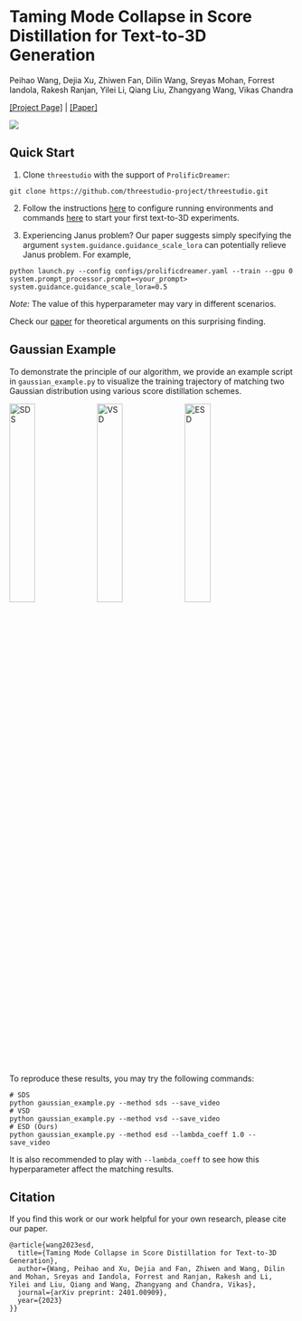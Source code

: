 # Taming Mode Collapse in Score Distillation for Text-to-3D Generation

Peihao Wang, Dejia Xu, Zhiwen Fan, Dilin Wang, Sreyas Mohan, Forrest Iandola, Rakesh Ranjan, Yilei Li, Qiang Liu, Zhangyang Wang, Vikas Chandra

[[Project Page]](https://vita-group.github.io/3D-Mode-Collapse/) | [[Paper]](https://arxiv.org/abs/2401.00909)

![](teaser.gif)

## Quick Start

1. Clone `threestudio` with the support of `ProlificDreamer`:
```
git clone https://github.com/threestudio-project/threestudio.git
```

2. Follow the instructions [here](https://github.com/threestudio-project/threestudio?tab=readme-ov-file#installation) to configure running environments and commands [here](https://github.com/threestudio-project/threestudio?tab=readme-ov-file#supported-models) to start your first text-to-3D experiments.

3. Experiencing Janus problem? Our paper suggests simply specifying the argument `system.guidance.guidance_scale_lora` can potentially relieve Janus problem. For example,
```
python launch.py --config configs/prolificdreamer.yaml --train --gpu 0
system.prompt_processor.prompt=<your_prompt> system.guidance.guidance_scale_lora=0.5
```

*Note:* The value of this hyperparameter may vary in different scenarios.

Check our [paper](https://arxiv.org/abs/2401.00909) for theoretical arguments on this surprising finding.

## Gaussian Example

To demonstrate the principle of our algorithm, we provide an example script in `gaussian_example.py` to visualize the training trajectory of matching two Gaussian distribution using various score distillation schemes.

<img src="materials/trajectory_sds.gif" alt="SDS" width="30%"/> <img src="materials/trajectory_vsd.gif" alt="VSD" width="30%"/> <img src="materials/trajectory_esd.gif" alt="ESD" width="30%"/>

To reproduce these results, you may try the following commands:

```
# SDS
python gaussian_example.py --method sds --save_video
# VSD
python gaussian_example.py --method vsd --save_video
# ESD (Ours)
python gaussian_example.py --method esd --lambda_coeff 1.0 --save_video
```

It is also recommended to play with `--lambda_coeff` to see how this hyperparameter affect the matching results.

## Citation

If you find this work or our work helpful for your own research, please cite our paper.

```
@article{wang2023esd,
  title={Taming Mode Collapse in Score Distillation for Text-to-3D Generation},
  author={Wang, Peihao and Xu, Dejia and Fan, Zhiwen and Wang, Dilin and Mohan, Sreyas and Iandola, Forrest and Ranjan, Rakesh and Li, Yilei and Liu, Qiang and Wang, Zhangyang and Chandra, Vikas},
  journal={arXiv preprint: 2401.00909},
  year={2023}
}}
```
